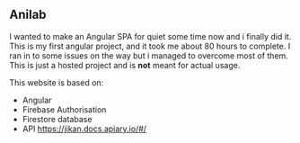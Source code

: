 ## Anilab 

I wanted to make an Angular SPA for quiet some time now and i finally did it. This is my first angular project, and it took me about 80 hours to complete. I ran in to some issues on the way but i managed to overcome most of them. This is just a hosted project and is **not** meant for actual usage.  


This website is based on:
* Angular
* Firebase Authorisation 
* Firestore database
* API https://jikan.docs.apiary.io/#/ 
